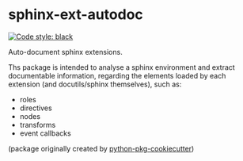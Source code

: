 # sphinx-ext-autodoc

[![Code style: black][black-badge]][black-link]

Auto-document sphinx extensions.

Ths package is intended to analyse a sphinx environment and extract documentable information,
regarding the elements loaded by each extension (and docutils/sphinx themselves), such as:

- roles
- directives
- nodes
- transforms
- event callbacks

[black-badge]: https://img.shields.io/badge/code%20style-black-000000.svg
[black-link]: https://github.com/ambv/black

(package originally created by [python-pkg-cookiecutter](https://github.com/executablebooks/python-pkg-cookiecutter))
